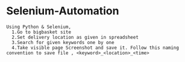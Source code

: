 # Selenium-Automation

    Using Python & Selenium,  
      1.Go to bigbasket site  
      2.Set delivery location as given in spreadsheet  
      3.Search for given keywords one by one  
      4.Take visible page Screenshot and save it. Follow this naming convention to save file , <keyword>_<location>_<time>
     
      
